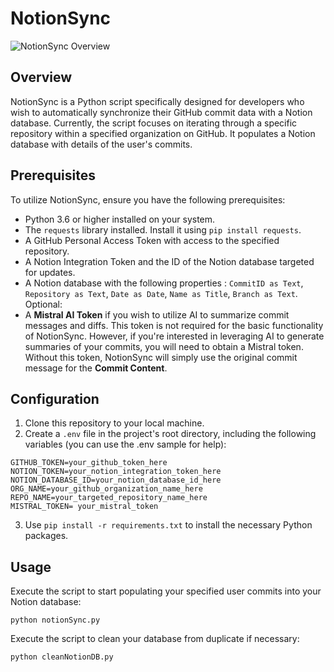 
# NotionSync

![NotionSync Overview](https://github.com/Omcci/NotionSync/assets/119880787/dc733a83-fba3-4984-aa3e-34851c67a05c)


## Overview
NotionSync is a Python script specifically designed for developers who wish to automatically synchronize their GitHub commit data with a Notion database. 
Currently, the script focuses on iterating through a specific repository within a specified organization on GitHub. 
It populates a Notion database with details of the user's commits.

## Prerequisites
To utilize NotionSync, ensure you have the following prerequisites:
- Python 3.6 or higher installed on your system.
- The `requests` library installed. Install it using `pip install requests`.
- A GitHub Personal Access Token with access to the specified repository.
- A Notion Integration Token and the ID of the Notion database targeted for updates.
- A Notion database with the following properties : `CommitID as Text`, `Repository as Text`, `Date as Date`, `Name as Title`, `Branch as Text`.
Optional:
- A <b>Mistral AI Token</b> if you wish to utilize AI to summarize commit messages and diffs. This token is not required for the basic functionality of NotionSync. However, if you're interested in leveraging AI to generate summaries of your commits, you will need to obtain a Mistral token. Without this token, NotionSync will simply use the original commit message for the <b>Commit Content</b>.


## Configuration
1. Clone this repository to your local machine.
2. Create a `.env` file in the project's root directory, including the following variables (you can use the .env sample for help):

```
GITHUB_TOKEN=your_github_token_here
NOTION_TOKEN=your_notion_integration_token_here
NOTION_DATABASE_ID=your_notion_database_id_here
ORG_NAME=your_github_organization_name_here
REPO_NAME=your_targeted_repository_name_here
MISTRAL_TOKEN= your_mistral_token
```

3. Use `pip install -r requirements.txt` to install the necessary Python packages.

## Usage
Execute the script to start populating your specified user commits into your Notion database:

``
python notionSync.py
``

Execute the script to clean your database from duplicate if necessary:

``
python cleanNotionDB.py
``

